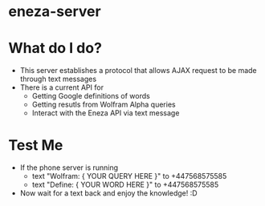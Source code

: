 eneza-server
============

# What do I do?
- This server establishes a protocol that allows AJAX request to be made through text messages
- There is a current API for
    - Getting Google definitions of words
    - Getting resutls from Wolfram Alpha queries
    - Interact with the Eneza API via text message

# Test Me
- If the phone server is running
    - text "Wolfram: { YOUR QUERY HERE }" to +447568575585
    - text "Define: { YOUR WORD HERE }" to +447568575585
- Now wait for a text back and enjoy the knowledge! :D

